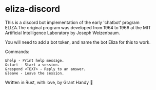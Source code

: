 # eliza-discord
This is a discord bot implementation of the early 'chatbot' program ELIZA.The original program was developed from 1964 to 1966 at the MIT Artificial Intelligence Laboratory by Joseph Weizenbaum. 

You will need to add a bot token, and name the bot Eliza for this to work.

Commands:
```
&help - Print help message.
&start - Start a session.
&respond <TEXT> - Reply to an answer.
&leave - Leave the session.
```

Written in Rust, with love, by Grant Handy 🐧
